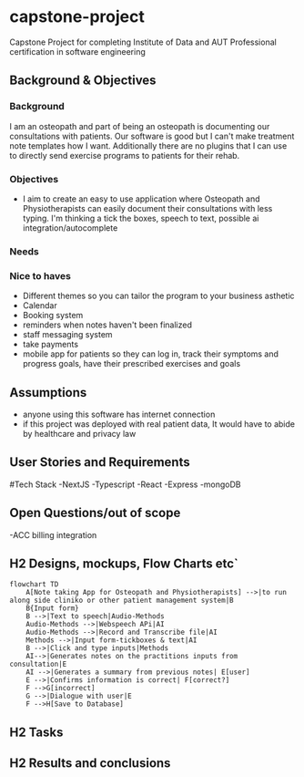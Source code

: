 # capstone-project
Capstone Project for completing Institute of Data and AUT Professional certification in software engineering

##  Background & Objectives
###  Background
I am an osteopath and part of being an osteopath is documenting our consultations with patients. Our software is good but I can't make treatment note templates how I want. Additionally there are no plugins that I can use to directly send exercise programs to patients for their rehab.

###  Objectives
- I aim to create an easy to use application where Osteopath and Physiotherapists can easily document their consultations with less typing. I'm thinking a tick the boxes, speech to text, possible ai integration/autocomplete

###  Needs



###  Nice to haves
- Different themes so you can tailor the program to your business asthetic
- Calendar
- Booking system
- reminders when notes haven't been finalized
- staff messaging system
- take payments
- mobile app for patients so they can log in, track their symptoms and progress goals, have their prescribed exercises and goals
  
##  Assumptions
- anyone using this software has internet connection
- if this project was deployed with real patient data, It would have to abide by healthcare and privacy law

##  User Stories and Requirements

#Tech Stack
-NextJS
-Typescript
-React
-Express
-mongoDB



##  Open Questions/out of scope
-ACC billing integration

## H2 Designs, mockups, Flow Charts etc`
```mermaid
flowchart TD
    A[Note taking App for Osteopath and Physiotherapists] -->|to run along side cliniko or other patient management system|B
    B{Input form}
    B -->|Text to speech|Audio-Methods
    Audio-Methods -->|Webspeech APi|AI
    Audio-Methods -->|Record and Transcribe file|AI
    Methods -->|Input form-tickboxes & text|AI
    B -->|Click and type inputs|Methods
    AI-->|Generates notes on the practitions inputs from consultation|E
    AI -->|Generates a summary from previous notes| E[user]
    E -->|Confirms information is correct| F[correct?] 
    F -->G[incorrect]
    G -->|Dialogue with user|E
    F -->H[Save to Database]
```
## H2 Tasks
## H2 Results and conclusions
